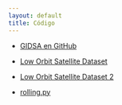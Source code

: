```yaml
---
layout: default
title: Código
---
```


 * [GIDSA en GitHub](https://github.com/unlamgidsa/)

 * [Low Orbit Satellite Dataset](https://gidsa.unlam.edu.ar/data/LowOrbitSatellite.csv)

 * [Low Orbit Satellite Dataset 2](https://gidsa.unlam.edu.ar/data/LowOrbitSatelliteWithEclipses.zip)

 * [rolling.py](https://gidsa.unlam.edu.ar/data/rolling.py)

